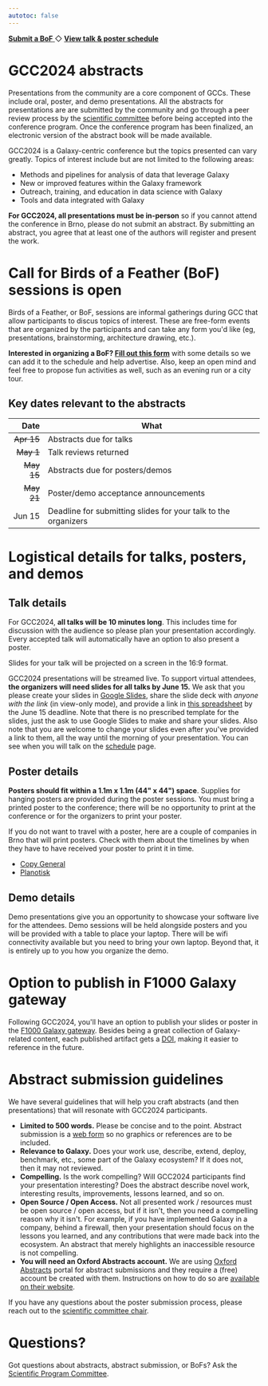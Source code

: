 ```yaml
---
autotoc: false
---
```


<slot name="/events/gcc2024/header" />

<div class="text-center my-5">
    <a target="_blank" href="https://forms.gle/bgbNpfc7YvLPz2ty7" type="button" class="btn btn-primary">
        <strong>Submit a BoF</strong>
    </a>
    ◇
    <a href="/events/gcc2024/schedule/#talks" type="button" class="btn btn-primary">
        <strong>View talk & poster schedule</strong>
    </a>
  </div>
</div>


# GCC2024 abstracts

Presentations from the community are a core component of GCCs. These include
oral, poster, and demo presentations. All the abstracts for presentations are
are submitted by the community and go through a peer review process by the
[scientific committee](/events/gcc2024/organizers/#scientific-committee-members)
before being accepted into the conference program. Once the conference program
has been finalized, an electronic version of the abstract book will be made
available.

GCC2024 is a Galaxy-centric conference but the topics presented can vary
greatly. Topics of interest include but are not limited to the following areas:
* Methods and pipelines for analysis of data that leverage Galaxy
* New or improved features within the Galaxy framework
* Outreach, training, and education in data science with Galaxy
* Tools and data integrated with Galaxy

**For GCC2024, all presentations must be in-person** so if you cannot attend the
conference in Brno, please do not submit an abstract. By submitting an abstract,
you agree that at least one of the authors will register and present the work.


# Call for Birds of a Feather (BoF) sessions is open

Birds of a Feather, or BoF, sessions are informal gatherings during GCC that
allow participants to discus topics of interest. These are free-form events
that are organized by the participants and can take any form you'd like (eg,
presentations, brainstorming, architecture drawing, etc.).

**Interested in organizing a BoF? [Fill out this
form](https://forms.gle/bgbNpfc7YvLPz2ty7)** with some details so we can add it
to the schedule and help advertise. Also, keep an open mind and feel free to
propose fun activities as well, such as an evening run or a city tour.


## Key dates relevant to the abstracts

| Date   | What |
| -----: | ---  |
| ~~Apr 15~~ | Abstracts due for talks   |
| ~~May 1~~  | Talk reviews returned     |
| ~~May 15~~ | Abstracts due for posters/demos |
| ~~May 21~~ | Poster/demo acceptance announcements |
| Jun 15 | Deadline for submitting slides for your talk to the organizers |


# Logistical details for talks, posters, and demos


## Talk details

For GCC2024, **all talks will be 10 minutes long**. This includes time for
discussion with the audience so please plan your presentation accordingly. Every
accepted talk will automatically have an option to also present a poster.

Slides for your talk will be projected on a screen in the 16:9 format.

GCC2024 presentations will be streamed live. To support virtual attendees, **the
organizers will need slides for all talks by June 15.** We ask that you please
create your slides in [Google Slides](https://slides.google.com), share the
slide deck with *anyone with the link* (in view-only mode), and provide a link
in [this
spreadsheet](https://docs.google.com/spreadsheets/d/1-YnNkpP9jQ40SlFno-eemR33-KfjBn-W2vPkC5LhRCk/edit?usp=sharing)
by the June 15 deadline. Note that there is no prescribed template for the
slides, just the ask to use Google Slides to make and share your slides. Also
note that you are welcome to change your slides even after you've provided a
link to them, all the way until the morning of your presentation. You can see
when you will talk on the [schedule](/events/gcc2024/schedule/#talks) page.


## Poster details

**Posters should fit within a 1.1m x 1.1m (44" x 44") space**. Supplies for
hanging posters are provided during the poster sessions. You must bring a
printed poster to the conference; there will be no opportunity to print at the
conference or for the organizers to print your poster.

If you do not want to travel with a poster, here are a couple of companies in
Brno that will print posters. Check with them about the timelines by when they
have to have received your poster to print it in time.

* [Copy General](https://www.copygeneral.cz/velke-tiskoviny/plakaty)
* [Planotisk](https://www.planotisk.cz/)


## Demo details

Demo presentations give you an opportunity to showcase your software live for
the attendees. Demo sessions will be held alongside posters and you will be
provided with a table to place your laptop. There will be wifi connectivity
available but you need to bring your own laptop. Beyond that, it is entirely up
to you how you organize the demo.


# Option to publish in F1000 Galaxy gateway

Following GCC2024, you'll have an option to publish your slides or poster in the
[F1000 Galaxy gateway](https://f1000research.com/gateways/galaxy/). Besides
being a great collection of Galaxy-related content, each published artifact gets
a [DOI](https://www.doi.org/), making it easier to reference in the future.


# Abstract submission guidelines

We have several guidelines that will help you craft abstracts (and then
presentations) that will resonate with GCC2024 participants.

* **Limited to 500 words.** Please be concise and to the point. Abstract
  submission is a [web
  form](https://app.oxfordabstracts.com/stages/7067/submitter) so no graphics or
  references are to be included.
* **Relevance to Galaxy.** Does your work use, describe, extend, deploy,
  benchmark, etc., some part of the Galaxy ecosystem? If it does not, then it
  may not reviewed.
* **Compelling.** Is the work compelling? Will GCC2024 participants find your
  presentation interesting? Does the abstract describe novel work, interesting
  results, improvements, lessons learned, and so on.
* **Open Source / Open Access.** Not all presented work / resources must be open
  source / open access, but if it isn't, then you need a compelling reason why
  it isn't. For example, if you have implemented Galaxy in a company, behind a
  firewall, then your presentation should focus on the lessons you learned, and
  any contributions that were made back into the ecosystem. An abstract that
  merely highlights an inaccessible resource is not compelling.
* **You will need an Oxford Abstracts account.** We are using [Oxford
  Abstracts](https://oxfordabstracts.com/) portal for abstract submissions and
  they require a (free) account be created with them. Instructions on how to do
  so are [available on their
  website](https://help.oxfordabstracts.com/knowledge/creating-an-account-with-oxford-abstracts).

If you have any questions about the poster submission process, please reach out
to the [scientific committee
chair](/events/gcc2024/organizers/#scientific-program-chair).


# Questions?

Got questions about abstracts, abstract submission, or BoFs? Ask the [Scientific Program
Committee](https://galaxyproject.org/events/gcc2023/organizers/#scientific-program-committee).
